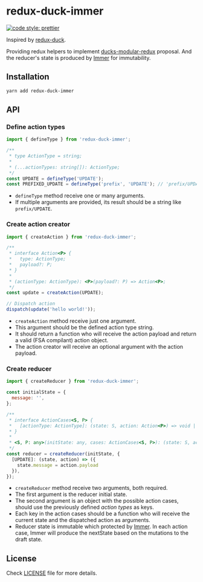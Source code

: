 # redux-duck-immer

[![code style: prettier](https://img.shields.io/badge/code_style-prettier-ff69b4.svg?style=flat-square)](https://github.com/prettier/prettier)

Inspired by [redux-duck](https://github.com/PlatziDev/redux-duck).

Providing redux helpers to implement [ducks-modular-redux](https://github.com/erikras/ducks-modular-redux/) proposal.
And the reducer's state is produced by [Immer](https://github.com/mweststrate/immer) for immutability.

## Installation

```bash
yarn add redux-duck-immer
```

## API

### Define action types

```javascript
import { defineType } from 'redux-duck-immer';

/**
 * type ActionType = string;
 *
 * (...actionTypes: string[]): ActionType;
 */
const UPDATE = defineType('UPDATE');
const PREFIXED_UPDATE = defineType('prefix', 'UPDATE'); // 'prefix/UPDATE'
```

* `defineType` method receive one or many arguments.
* If multiple arguments are provided, its result should be a string like `prefix/UPDATE`.

### Create action creator

```javascript
import { createAction } from 'redux-duck-immer';

/**
 * interface Action<P> {
 *   type: ActionType;
 *   payload?: P;
 * }
 *
 * (actionType: ActionType): <P>(payload?: P) => Action<P>;
 */
const update = createAction(UPDATE);

// Dispatch action
dispatch(update('hello world!'));
```

* `createAction` method receive just one argument.
* This argument should be the defined action type string.
* It should return a function who will receive the action payload and return a valid (FSA compilant) action object.
* The action creator will receive an optional argument with the action payload.

### Create reducer

```javascript
import { createReducer } from 'redux-duck-immer';

const initialState = {
  message: '',
};

/**
 * interface ActionCases<S, P> {
 *   [actionType: ActionType]: (state: S, action: Action<P>) => void | S;
 * }
 *
 * <S, P: any>(initState: any, cases: ActionCases<S, P>): (state: S, action: Action<P>) => S;
 */
const reducer = createReducer(initState, {
  [UPDATE]: (state, action) => ({
    state.message = action.payload
  }),
});
```

* `createReducer` method receive two arguments, both required.
* The first argument is the reducer initial state.
* The second argument is an object with the possible action cases, should use the previously defined _action types_ as keys.
* Each key in the action cases should be a function who will receive the current state and the dispatched action as arguments.
* Reducer state is immutable which protected by [Immer](https://github.com/mweststrate/immer). In each action case, Immer will produce the nextState based on the mutations to the draft state.

## License

Check [LICENSE](/LICENSE) file for more details.
